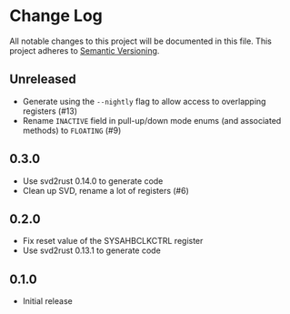 # Change Log

All notable changes to this project will be documented in this file.
This project adheres to [Semantic Versioning](http://semver.org/).

## Unreleased

 * Generate using the `--nightly` flag to allow access to overlapping registers
   (#13)
 * Rename `INACTIVE` field in pull-up/down mode enums (and associated methods)
   to `FLOATING` (#9)

## 0.3.0

 * Use svd2rust 0.14.0 to generate code
 * Clean up SVD, rename a lot of registers (#6)

## 0.2.0

 * Fix reset value of the SYSAHBCLKCTRL register 
 * Use svd2rust 0.13.1 to generate code

## 0.1.0

 * Initial release
